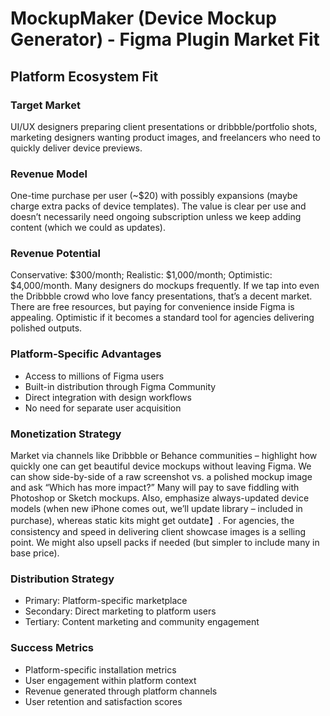 # MockupMaker (Device Mockup Generator) - Figma Plugin Market Fit

## Platform Ecosystem Fit

### Target Market
UI/UX designers preparing client presentations or dribbble/portfolio shots, marketing designers wanting product images, and freelancers who need to quickly deliver device previews.

### Revenue Model
One-time purchase per user (~$20) with possibly expansions (maybe charge extra packs of device templates). The value is clear per use and doesn’t necessarily need ongoing subscription unless we keep adding content (which we could as updates).

### Revenue Potential
Conservative: $300/month; Realistic: $1,000/month; Optimistic: $4,000/month. Many designers do mockups frequently. If we tap into even the Dribbble crowd who love fancy presentations, that’s a decent market. There are free resources, but paying for convenience inside Figma is appealing. Optimistic if it becomes a standard tool for agencies delivering polished outputs.

### Platform-Specific Advantages
- Access to millions of Figma users
- Built-in distribution through Figma Community
- Direct integration with design workflows
- No need for separate user acquisition

### Monetization Strategy
Market via channels like Dribbble or Behance communities – highlight how quickly one can get beautiful device mockups without leaving Figma. We can show side-by-side of a raw screenshot vs. a polished mockup image and ask “Which has more impact?” Many will pay to save fiddling with Photoshop or Sketch mockups. Also, emphasize always-updated device models (when new iPhone comes out, we’ll update library – included in purchase), whereas static kits might get outdate】. For agencies, the consistency and speed in delivering client showcase images is a selling point. We might also upsell packs if needed (but simpler to include many in base price).

### Distribution Strategy
- Primary: Platform-specific marketplace
- Secondary: Direct marketing to platform users
- Tertiary: Content marketing and community engagement

### Success Metrics
- Platform-specific installation metrics
- User engagement within platform context
- Revenue generated through platform channels
- User retention and satisfaction scores
